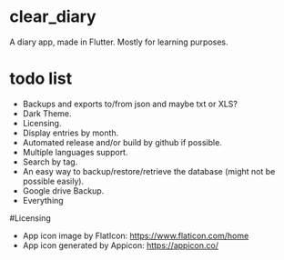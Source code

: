 # clear_diary

A diary app, made in Flutter. Mostly for learning purposes.

# todo list
- Backups and exports to/from json and maybe txt or XLS?
- Dark Theme.
- Licensing.
- Display entries by month.
- Automated release and/or build by github if possible.
- Multiple languages support.
- Search by tag.
- An easy way to backup/restore/retrieve the database (might not be possible easily).
- Google drive Backup.
- Everything


#Licensing
- App icon image by FlatIcon: https://www.flaticon.com/home
- App icon generated by Appicon: https://appicon.co/